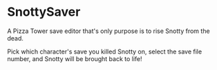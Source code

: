 # SnottySaver
A Pizza Tower save editor that's only purpose is to rise Snotty from the dead.

Pick which character's save you killed Snotty on, select the save file number, and Snotty will be brought back to life!
